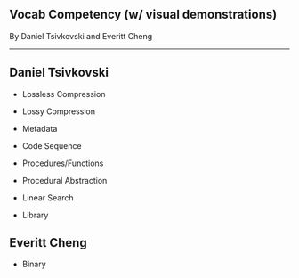 ## Vocab Competency (w/ visual demonstrations)
By Daniel Tsivkovski and Everitt Cheng
***

## Daniel Tsivkovski
* Lossless Compression

* Lossy Compression
* Metadata
* Code Sequence
* Procedures/Functions
* Procedural Abstraction
* Linear Search
* Library
## Everitt Cheng
* Binary
